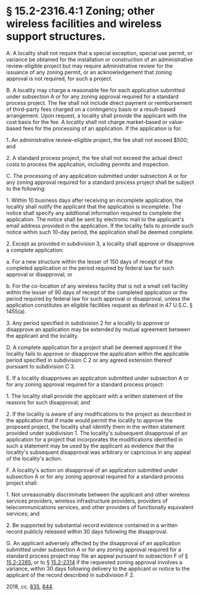 # § 15.2-2316.4:1 Zoning; other wireless facilities and wireless support structures.

<p>A. A locality shall not require that a special exception, special use permit, or variance be obtained for the installation or construction of an administrative review-eligible project but may require administrative review for the issuance of any zoning permit, or an acknowledgement that zoning approval is not required, for such a project.</p><p>B. A locality may charge a reasonable fee for each application submitted under subsection A or for any zoning approval required for a standard process project. The fee shall not include direct payment or reimbursement of third-party fees charged on a contingency basis or a result-based arrangement. Upon request, a locality shall provide the applicant with the cost basis for the fee. A locality shall not charge market-based or value-based fees for the processing of an application. If the application is for:</p><p>1. An administrative review-eligible project, the fee shall not exceed $500; and</p><p>2. A standard process project, the fee shall not exceed the actual direct costs to process the application, including permits and inspection.</p><p>C. The processing of any application submitted under subsection A or for any zoning approval required for a standard process project shall be subject to the following:</p><p>1. Within 10 business days after receiving an incomplete application, the locality shall notify the applicant that the application is incomplete. The notice shall specify any additional information required to complete the application. The notice shall be sent by electronic mail to the applicant's email address provided in the application. If the locality fails to provide such notice within such 10-day period, the application shall be deemed complete.</p><p>2. Except as provided in subdivision 3, a locality shall approve or disapprove a complete application:</p><p>a. For a new structure within the lesser of 150 days of receipt of the completed application or the period required by federal law for such approval or disapproval; or</p><p>b. For the co-location of any wireless facility that is not a small cell facility within the lesser of 90 days of receipt of the completed application or the period required by federal law for such approval or disapproval, unless the application constitutes an eligible facilities request as defined in 47 U.S.C. § 1455(a).</p><p>3. Any period specified in subdivision 2 for a locality to approve or disapprove an application may be extended by mutual agreement between the applicant and the locality.</p><p>D. A complete application for a project shall be deemed approved if the locality fails to approve or disapprove the application within the applicable period specified in subdivision C 2 or any agreed extension thereof pursuant to subdivision C 3.</p><p>E. If a locality disapproves an application submitted under subsection A or for any zoning approval required for a standard process project:</p><p>1. The locality shall provide the applicant with a written statement of the reasons for such disapproval; and</p><p>2. If the locality is aware of any modifications to the project as described in the application that if made would permit the locality to approve the proposed project, the locality shall identify them in the written statement provided under subdivision 1. The locality's subsequent disapproval of an application for a project that incorporates the modifications identified in such a statement may be used by the applicant as evidence that the locality's subsequent disapproval was arbitrary or capricious in any appeal of the locality's action.</p><p>F. A locality's action on disapproval of an application submitted under subsection A or for any zoning approval required for a standard process project shall:</p><p>1. Not unreasonably discriminate between the applicant and other wireless services providers, wireless infrastructure providers, providers of telecommunications services, and other providers of functionally equivalent services; and</p><p>2. Be supported by substantial record evidence contained in a written record publicly released within 30 days following the disapproval.</p><p>G. An applicant adversely affected by the disapproval of an application submitted under subsection A or for any zoning approval required for a standard process project may file an appeal pursuant to subsection F of § <a href='/vacode/15.2-2285/'>15.2-2285</a>, or to § <a href='/vacode/15.2-2314/'>15.2-2314</a> if the requested zoning approval involves a variance, within 30 days following delivery to the applicant or notice to the applicant of the record described in subdivision F 2.</p><p>2018, cc. <a href='http://lis.virginia.gov/cgi-bin/legp604.exe?181+ful+CHAP0835'>835</a>, <a href='http://lis.virginia.gov/cgi-bin/legp604.exe?181+ful+CHAP0844'>844</a>.</p>